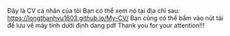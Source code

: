 Đây là CV cá nhân của tôi 
Bạn có thể xem nó tại địa chỉ sau: https://longthanhvu1603.github.io/My-CV/
Bạn cũng có thể bấm vào nút tải để lưu về máy tính dưới định dang pdf 
Thank you for your attention!!!
